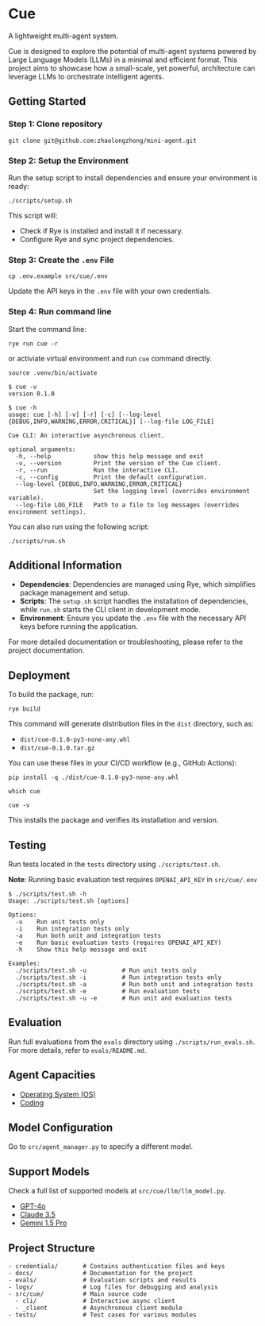 # Cue

A lightweight multi-agent system.

Cue is designed to explore the potential of multi-agent systems powered by Large Language Models (LLMs) in a minimal and efficient format. This project aims to showcase how a small-scale, yet powerful, architecture can leverage LLMs to orchestrate intelligent agents.

## Getting Started

### Step 1: Clone repository

```
git clone git@github.com:zhaolongzhong/mini-agent.git
```

### Step 2: Setup the Environment

Run the setup script to install dependencies and ensure your environment is ready:

```
./scripts/setup.sh
```

This script will:

- Check if Rye is installed and install it if necessary.
- Configure Rye and sync project dependencies.

### Step 3: Create the `.env` File

```
cp .env.example src/cue/.env
```

Update the API keys in the `.env` file with your own credentials.

### Step 4: Run command line

Start the command line:

```
rye run cue -r
```

or activiate virtual environment and run `cue` command directly.

```
source .venv/bin/activate
```

```
$ cue -v
version 0.1.0
```

```
$ cue -h
usage: cue [-h] [-v] [-r] [-c] [--log-level {DEBUG,INFO,WARNING,ERROR,CRITICAL}] [--log-file LOG_FILE]

Cue CLI: An interactive asynchronous client.

optional arguments:
  -h, --help            show this help message and exit
  -v, --version         Print the version of the Cue client.
  -r, --run             Run the interactive CLI.
  -c, --config          Print the default configuration.
  --log-level {DEBUG,INFO,WARNING,ERROR,CRITICAL}
                        Set the logging level (overrides environment variable).
  --log-file LOG_FILE   Path to a file to log messages (overrides environment settings).
```

You can also run using the following script:

```
./scripts/run.sh
```

## Additional Information

- **Dependencies**: Dependencies are managed using Rye, which simplifies package management and setup.
- **Scripts**: The `setup.sh` script handles the installation of dependencies, while `run.sh` starts the CLI client in development mode.
- **Environment**: Ensure you update the `.env` file with the necessary API keys before running the application.

For more detailed documentation or troubleshooting, please refer to the project documentation.

## Deployment

To build the package, run:

```
rye build
```

This command will generate distribution files in the `dist` directory, such as:

- `dist/cue-0.1.0-py3-none-any.whl`
- `dist/cue-0.1.0.tar.gz`

You can use these files in your CI/CD workflow (e.g., GitHub Actions):

```
pip install -q ./dist/cue-0.1.0-py3-none-any.whl

which cue

cue -v
```

This installs the package and verifies its installation and version.

## Testing

Run tests located in the `tests` directory using `./scripts/test.sh`.

**Note**: Running basic evaluation test requires `OPENAI_API_KEY` in `src/cue/.env`

```
$ ./scripts/test.sh -h
Usage: ./scripts/test.sh [options]

Options:
  -u    Run unit tests only
  -i    Run integration tests only
  -a    Run both unit and integration tests
  -e    Run basic evaluation tests (requires OPENAI_API_KEY)
  -h    Show this help message and exit

Examples:
  ./scripts/test.sh -u          # Run unit tests only
  ./scripts/test.sh -i          # Run integration tests only
  ./scripts/test.sh -a          # Run both unit and integration tests
  ./scripts/test.sh -e          # Run evaluation tests
  ./scripts/test.sh -u -e       # Run unit and evaluation tests
```

## Evaluation

Run full evaluations from the `evals` directory using `./scripts/run_evals.sh`. For more details, refer to `evals/README.md`.

## Agent Capacities

- [Operating System (OS)](./docs/os.md)
- [Coding](./docs/coding.md)

## Model Configuration

Go to `src/agent_manager.py` to specify a different model.

## Support Models

Check a full list of supported models at `src/cue/llm/llm_model.py`.

- [GPT-4o](https://platform.openai.com/docs/models)
- [Claude 3.5](https://docs.anthropic.com/en/docs/about-claude/models)
- [Gemini 1.5 Pro](https://cloud.google.com/vertex-ai/generative-ai/docs/multimodal/call-gemini-using-openai-library#supported_models)

## Project Structure

```
- credentials/       # Contains authentication files and keys
- docs/              # Documentation for the project
- evals/             # Evaluation scripts and results
- logs/              # Log files for debugging and analysis
- src/cue/           # Main source code
  - cli/             # Interactive async client
  - _client          # Asynchronous client module
- tests/             # Test cases for various modules
```
